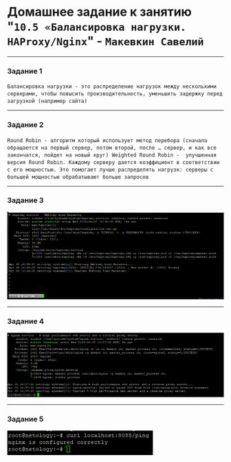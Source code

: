 # Домашнее задание к занятию "`10.5 «Балансировка нагрузки. HAProxy/Nginx`" - `Макевкин Савелий`

---

### Задание 1

`Балансировка нагрузки - это распределение нагрузок между несколькими серверами, чтобы повысить производительность, уменьшить задержку перед загрузкой (например сайта)`

---

### Задание 2

`Round Robin - алгоритм который использует метод перебора (сначала обращается на первый сервер, потом второй, после … сервер, и как все закончатся, пойдет на новый круг)
Weighted Round Robin -  улучшенная версия Round Robin. Каждому серверу дается коэффициент в соответствии с его мощностью. Это помогает лучше распределять нагрузк: серверы с большей мощностью обрабатывают больше запросов
`

---

### Задание 3

![z3](https://github.com/smakevkin/hw/blob/main/10-5/1.png)

---

### Задание 4

![z4](https://github.com/smakevkin/hw/blob/main/10-5/2.png)

---

### Задание 5

![z5](https://github.com/smakevkin/hw/blob/main/10-5/3.png)
